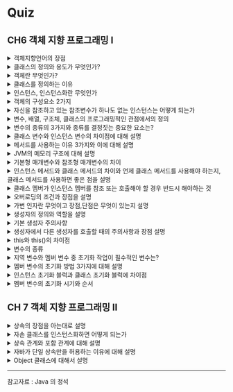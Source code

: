# Quiz

## CH6 객체 지향 프로그래밍 Ⅰ

<details>
<summary>
객체지향언어의 장점
</summary>

---

코드의 재사용성이 높으며, 관리가 용이하고(적은 노력으로 쉽게 코드를 변경할 수 있음), 신뢰성이 높은 프로그래밍을 가능하게 한다(캡슐화)

---

</details>

<details>
<summary>
클래스의 정의와 용도가 무엇인가?
</summary>

---

클래스의 정의는 객체를 정의해 놓은 것으로 객체의 설계도 또는 틀이라고도 할 수 있으며, 객체를 생성하는데 사용된다.

---

</details>

<details>
<summary>
객체란 무엇인가?
</summary>

---

프로그래밍에서 객체란 클래스에 정의된 내용대로 **메모리**에 생성된 것을 말한다.

---

</details>


<details>
<summary>
클래스를 정의하는 이유
</summary>

---

한번 정의해 놓으면 매번 객체를 생성할 때마다 어떻게 만들어야할지 고민하지 않아도 된다.(붕어빵 틀, 설계도)

---

</details>

<details>
<summary>
인스턴스, 인스턴스화란 무엇인가
</summary>

----

클래스로 부터 만들어진 객체를 **인스턴스**라고 부르며, 그 과정을 **인스턴스화**라고 부른다.

----

</details>

<details>
<summary>
객체의 구성요소 2가지
</summary>

----

속성과 기능

```java
class Tv{
    boolean power; // 속성
    
    void power(); // 기능
}
```

----

</details>

<details>
<summary>
자신을 참조하고 있는 참조변수가 하나도 없는 인스턴스는 어떻게 되는가
</summary>

----

가비지 컬렉터에 의해서 자동적으로 메모리에서 제거가 된다.

----

</details>

<details>
<summary>
변수, 배열, 구조체, 클래스의 프로그래밍적인 관점에서의 정의 
</summary>

----

1. 변수 : 하나의 데이터를 저장할 수 있는 공간

2. 배열 : 같은 종류의 여러 데이터를 하나의 집합으로 저장할 수 있는 공간

3. 구조체 : 서로 관련된 여러 데이터를 종류에 관계없이 하나의 집합으로 저장할 수 있는 공간

4. 클래스 : 데이터와 함수의 결합(구조체 + 함수)

----

</details>

<details>
<summary>
변수의 종류의 3가지와 종류를 결정짓는 중요한 요소는?
</summary>

---

클래스 변수, 인스턴스 변수, 지역 변수 이렇게 3가지로 분류가 되며 결정짓는 요소는 
변수의 선언된 위치이다. 클래스 변수와 인스턴스 변수는 모두 멤버 변수에 속한다.
멤버 변수에 static이 붙었다면 클래스 변수, 그렇지 않다면 인스턴스 변수이다.

```java
class Variables{
    int iv; // 인스턴스 변수 (멤버 변수)
    static int cv; // 클래스 변수 (멤버 변수)
    
    void method(){
        int lv = 0; // 지역변수
    }
}
```

---

</details>

<details>
<summary>
클래스 변수와 인스턴스 변수의 차이점에 대해 설명
</summary>

----

인스턴스 변수는 인스턴스마다 독립적인 공간을 가지므로 인스턴스 마다 고유한 상태를 유지해야하는 속성의 경우 인스턴스 변수로 선언하고
모든 인스턴스가 공통된 값을 유지해야하는 속성의 경우 클래스 변수로 선언해야 한다.

또한 클래스 변수의 경우 인스턴스를 생성하지 않고도 언제라도 바로 사용할 수 있으며 클래스가 메모리에 로딩될 때 생성되어 프로그램이 종료될 때까지 유지되며
public을 붙이는 경우 프로그램 내에서 어디서나 접근할 수 있는 전역변수의 성격을 갖는다.

----

</details>

<details>
<summary>
메서드를 사용하는 이유 3가지와 이에 대해 설명
</summary>

----

높은 재사용성 : 한번 만들어놓은 메서드는 몇 번이고 호출할 수 있으며, 다른 프로그램에서도 사용이 가능하다. ex) JAVA API

중복된 코드의 제거 : 프로그램을 작성하다보면, 작은 태용의 문장들이 여러 곳에 반복해서 나타나곤 하는데, 이런 반복을 줄임으로써 코드의 길이를 줄이고 변경사항이 발생했을 때 수정해야할 코드의 양을 줄여 오류가 발생할 가능성도 함께 줄어든다.

프로그램의 구조화 : 큰 규모의 프로그램에서는 문장을 작업단위로 나눠서 열 개의 메서드에 담아 프로그램의 구조를 단순화 시키는 것이 필수적이다.

----
</details>

<details>
<summary>
JVM의 메모리 구조에 대해 설명
</summary>

응용프로그램이 실행되면, JVM은 시스템으로부터 프로그램을 수행하는데 필요한 메모리를 할당받고
JVM은 메모리를 용도에 따라 3가지 영역으로 나누어 관리한다. 
----

### 메서드 영역
프로그램 실행 중 어떤 클래스가 사용되면 해당 클래스의 클래스파일을 읽어서 분석하여 클래스에 대한 정보(클래스 데이터)를 이곳에 저장한다.
### 힙 영역
인스턴스가 생성되는 공간
### 스택 영역
메서드가 작업을 수행하는 동안 지역변수들과 연산의 중간 결과 등을 저장하는데 사용

----
</details>

<details>
<summary>
기본형 매개변수와 참조형 매개변수의 차이
</summary>

----

기본형 매개변수는 값을 읽기만 할 수 있지만 참조형 매개변수는 읽기, 쓰기 모두 가능하다.

````java
class Ex{
    static class Data{
        int x;
    }
    static void ex1(int x){ // 기본형 매개변수
        System.out.print(x);
    }
    static void ex2(Data data){ // 참조형 매개변수
        data.x = 100;
        System.out.println(data.x);
    }
}
````

----
</details>

<details>
<summary>
인스턴스 메서드와 클래스 메서드의 차이와 언제 클래스 메서드를 사용해야 하는지, 클래스 메서드를 사용하면 좋은 점을 설명
</summary>

----

1. 변수와 마찬가지로 static 이 붙으면 클래스 메서드, 아니면 인스턴스 메서드이다.
2. 인스턴스 메서드와 달리 클래스 메서드는 인스턴스를 생성하지 않아도 호출이 가능하다. (그래서 클래스 메서드에서 인스턴스 변수 사용을 금지한다.)

클래스 메서드의 장점은 아래와 같다.

- 성능 면에서 더 좋음

인스턴스 변수와 인스텬스 메서드를 사용하지 않는 메서드의 경우 static 을 붙여서 클래스 메서드로 사용하는 것이 성능 면에서 더 좋다.
인스턴스 메서드의 경우 실행 시 호출 되어야할 메서드를 찾는 과정이 추가적으로 들어가기 때문에 시간이 더 걸리기 때문이다.

----
</details>

<details>
<summary>
클래스 멤버가 인스턴스 멤버를 참조 또는 호출해야 할 경우 반드시 해야하는 것
</summary>

----

앞서 인스턴스를 생성해야 한다.

````java
class Ex{
    int num = 1;
    static int num2 = new Ex().num + 1; 
    
    static void staticMathod(){
        System.out.println(new Ex().num);
    }
}
````

----
</details>

<details>
<summary>
오버로딩의 조건과 장점을 설명
</summary>

----

조건
1. 같은 메서드 이름을 가져야 한다.
2. 매개변수의 개수 또는 타입이 달라야 한다.

장점

메서드의 **이름을 절약**할 수 있으며 **같은 기능을 하는 메서드**들을 **하나의 이름**으로 정의하여 기억하기도 쉽고 **기능을 예측**하기도 쉽다.

----
</details>

<details>
<summary>
가변 인자란 무엇이고 장점,단점은 무엇이 있는지 설명
</summary>

----

매개변수의 개수를 동적으로 지정해 줄 수 있는 기능을 말하며 매개변수의 개수를 다르게 해서 여러 개의 메서드를 작성할 때 하나로 대체할 수 있기에 편리하다.

하지만 가변인자는 내부적으로 배열로 이루저여 있기 떄문에 호출할 때마다 배열이 생기기 때문에 비효율에 주의하며 꼭 필요할 때 사용해야 하며, 가변인자를 
포함한 메서드의 경우 오버로딩하면, 구별되지 못하는 경우가 발생하기에 주의해야 한다.

----
</details>

<details>
<summary>
생성자의 정의와 역할을 설명
</summary>

----

인스턴스가 생성될 때 호출되는 인스턴스 초기화 메서드로써 

- 인스턴스 변수의 초기화 작업
- 인스턴스 생성 시에 실행되어야 할 작업

을 위해 사용된다.

----
</details>

<details>
<summary>
기본 생성자 주의사항
</summary>

----

생성자가 하나라도 존재하는 경우 생성되지 않는다.

----
</details>

<details>
<summary>
생성자에서 다른 생성자를 호출할 때의 주의사항과 장점 설명
</summary>

----

this() 를 통해 호출해야 하며, 반드시 첫줄에서만 호출이 가능하다.

장점

- 생성자에서 다른 생성자를 호출하는 방식은 코드를 유기적으로 연결하여 더 좋은 코드를 얻을 수 있으며
- 또한 수정이 필요한 경우에도 보다 적은 코드만을 변경해주면 되므로 유지보수가 쉬워진다.

추가적으로 클래스 메소드의 경우 this 키워드를 사용할 수 없다.
> 클래스 메소드의 경우 인스턴스 생성과 관련없이 호출이 가능하기 때문에 호출 시점에 인스턴스가 존재하지 않을 수 있다. 


----
</details>

<details>
<summary>
this와 this()의 차이점
</summary>

----

### this
> 인스턴스 자신을 가리키는 참조변수이며 인스턴스의 주소가 저장되어 있다.
> 모든 인스턴스 메서드에 지역변수로 숨겨진 채로 존재한다.
### this()
> 생성자, 같은 클래스의 다른 생성자를 호출할 때 사용된다.

----
</details>


<details>
<summary>
변수의 종류
</summary>

----

멤버 변수(클래스 변수, 인스턴스 변수), 지역변수

----

</details>


<details>
<summary>
지역 변수와 멤버 변수 중 초기화 작업이 필수적인 변수는?
</summary>

----

지역 변수

멤버 변수의 경우 자동으로 자료형에 맞는 기본값으로 초기화가 된다.

----

</details>


<details>
<summary>
멤버 변수의 초기화 방법 3가지에 대해 설명
</summary>

----

멤버 변수의 초기화 방법
- 명시적 초기화
- 초기화 블럭
- 생성자

### 명시적 초기화
: 선언과 동시에 초기화 하는 것을 의미

### 생성자 초기화
: 생성자를 통해 초기화 하는 것을 의미 (인스턴스 변수)

### 초기화 블럭
: 변수의 복잡한(조건문, 반복문, 예외처리문이 들어간..) 초기화에 사용되는 방법이다.

클래스 초기화 블럭은 클래스가 메모리에 로딩 될 때 실행되고, 인스턴스 초기화 블럭의 경우 생성자에 앞서 실행되기 때문에 이를 활용하여 생성자에 공통으로 들어가는 코드를 인스턴스 블럭으로 처리하게 된다면 중복을 제거하여 좋은 코드를 작성할 수 있게 된다.

----

</details>


<details>
<summary>
인스턴스 초기화 블럭과 클래스 초기화 블럭에 차이점
</summary>

----

클래스 초기화 블럭
- 클래스가 메모리에 로딩될 때 한번 실행

인스턴스 초기화 블럭
- 인스턴스가 생성될 때마다 실행

----

</details>


<details>
<summary>
멤버 변수의 초기화 시기와 순서
</summary>

----

### 클래스 변수

- 초기화 시기 : 클래스가 처음 로딩 될 때

클래스 변수의 초기화 순서
> 기본값 -> 명시적 초기화 -> 초기화 블럭

### 인스턴스 변수

- 초기화 시기 : 인스턴스가 생성 될 때 마다

인스턴스 변수의 초기화 순서
> 기본값 -> 명시적 초기화 -> 초기화 블럭 -> 생성자

----

</details>


## CH 7 객체 지향 프로그래밍 Ⅱ

<details>
<summary>
상속의 장점을 아는대로 설명
</summary>

----

> 코드의 재사용성을 높이고 중복을 제거하여 생산성과 유지보수에 크게 기여한다.

적은 양의 코드로 새로운 클래스를 작성할 수 있으며, 코드를 공통적으로 관리할 수 있기 때문에 코드 추가 및 변경이 매우 용이하다.
이러한 특징으로 인해 코드의 재사용성을 높이고, 중복을 제거하여 생산성과 유지보수에 크게 기여한다.

----
</details>

<details>
<summary>
자손 클래스를 인스턴스화하면 어떻게 되는가
</summary>

----

조상 클래스의 멤버와 자손 클래스의 멤버가 합쳐진 하나의 인스턴스로 생성된다.

----
</details>

<details>
<summary>
상속 관계와 포함 관계에 대해 설명
</summary>

----

둘 다 클래스 간에 관계를 맺어 주고 클래스를 재사용하는 방법이다. 차이는 그 의미에 있다.


상속 관계의 경우 
>'A는 B이다.' 라는 의미에 적합하다. 

포함 관계의 경우
>'A는 B를 가지고 있다' 라는 의미에 좀 더 적합하다.

----
</details>

<details>
<summary>
자바가 단일 상속만을 허용하는 이유에 대해 설명
</summary>

----

다중상속을 허용하면 여러 클래스로부터 상속받을 수 있기 때문에 복합적인 기능을 갖을 수는 있지만 아래와 같은 단점들이 있다.

- 클래스간의 관계가 매우 복잡해짐
- 서로 다른 클래스로부터 상속 받은 멤버의 이름이 같을 경우 구분할 수 있는 방법이 없음

때문에 클래스간의 관계를 보다 명확히 하고 코드를 더욱 신뢰할 수 있게 만들어주기 위해 단일 상속만을 허용한다.

----
</details>

<details>
<summary>
Object 클래스에 대해서 설명
</summary>

----

상속 계층도에서 가장 최상위에 위치한 클래스이며 컴파일러가 모든 클래스가 Object클래스를 상속받도록 해준다.
즉 모든 클래스에는 extends Object 라는 문구가 생략되어 있다고 봐도 무방하다.

상속 받았기에 모든 클래스는 toString(), equals() 같은 멤버들을 사용할 수 있다.

----
</details>


---
참고자료 : Java 의 정석 